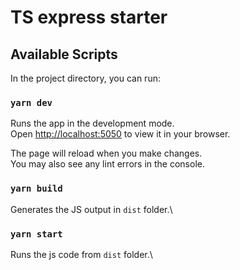 # TS express starter

## Available Scripts

In the project directory, you can run:

### `yarn dev`

Runs the app in the development mode.\
Open [http://localhost:5050](http://localhost:5050) to view it in your browser.

The page will reload when you make changes.\
You may also see any lint errors in the console.

### `yarn build`

Generates the JS output in `dist` folder.\

### `yarn start`

Runs the js code from `dist` folder.\
